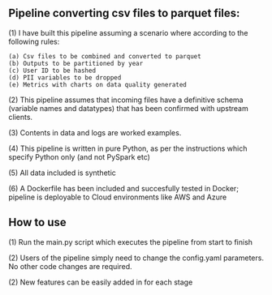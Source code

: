 ## Pipeline converting csv files to parquet files:
(1) I have built this pipeline assuming a scenario where according to the following rules:

	(a) Csv files to be combined and converted to parquet
	(b) Outputs to be partitioned by year
	(c) User ID to be hashed
 	(d) PII variables to be dropped
  	(e) Metrics with charts on data quality generated 
 
(2) This pipeline assumes that incoming files have a definitive schema (variable names and datatypes)
    that has been confirmed with upstream clients.
    
(3) Contents in data and logs are worked examples. 

(4) This pipeline is written in pure Python, as per the instructions which specify Python only (and not PySpark etc)

(5) All data included is synthetic

(6) A Dockerfile has been included and succesfully tested in Docker; pipeline is deployable to Cloud environments like AWS and Azure

## How to use
(1) Run the main.py script which executes the pipeline from start to finish

(2) Users of the pipeline simply need to change the config.yaml parameters. No other code changes are required.

(2) New features can be easily added in for each stage
